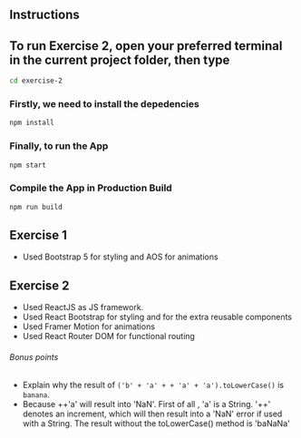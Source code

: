 Instructions
---
## To run Exercise 2, open your preferred terminal in the current project folder, then type
```sh
cd exercise-2
```
### Firstly, we need to install the depedencies
```sh
npm install
```

### Finally, to run the App
```sh
npm start
```

### Compile the App in Production Build
```sh
npm run build
```



Exercise 1
---
* Used Bootstrap 5 for styling and AOS for animations


Exercise 2
---
* Used ReactJS as JS framework. 
* Used React Bootstrap for styling and for the extra reusable components
* Used Framer Motion for animations
* Used React Router DOM for functional routing


###### Bonus points
* Explain why the result of `('b' + 'a' + + 'a' + 'a').toLowerCase()` is `banana`.
* Because ++'a' will result into 'NaN'. First of all , 'a' is a String. '++' denotes an increment, which will then result into a 'NaN' error if used with a String. The result without the toLowerCase() method is 'baNaNa' 

